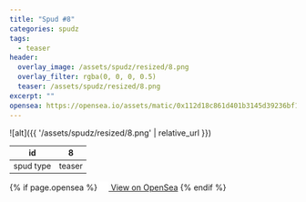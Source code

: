 ```yaml
---
title: "Spud #8"
categories: spudz
tags:
  - teaser
header:
  overlay_image: /assets/spudz/resized/8.png
  overlay_filter: rgba(0, 0, 0, 0.5)
  teaser: /assets/spudz/resized/8.png
excerpt: ""
opensea: https://opensea.io/assets/matic/0x112d18c861d401b3145d39236bf149f01e18beed/8
---
```

![alt]({{ '/assets/spudz/resized/8.png' | relative_url }})

| id | 8 |
|-|-|
| spud type | teaser |

{% if page.opensea %}
<a href="{{page.opensea}}" class="btn btn--info" onclick="window.open(this.href, '_blank'); return false;"><img src="/assets/images/opensea.svg" width="16px"><span>  View on OpenSea</span></a>
{% endif %}
